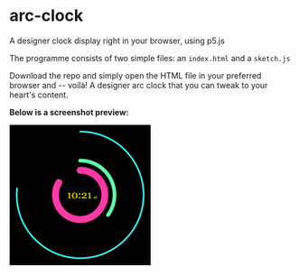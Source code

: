 # arc-clock
A designer clock display right in your browser, using p5.js


The programme consists of two simple files: an `index.html` and a `sketch.js`

Download the repo and simply open the HTML file in your preferred browser and -- voilà! A designer arc clock that you can tweak to your heart's content.

**Below is a screenshot preview:**

<img src="./images/Screen Shot 2018-05-24 at 10.21.37.png" width=250>
